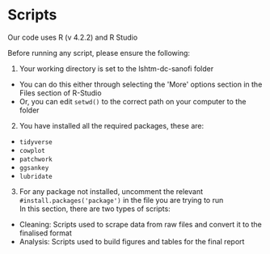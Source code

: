 # Scripts

Our code uses R (v 4.2.2) and R Studio

Before running any script, please ensure the following:
1. Your working directory is set to the lshtm-dc-sanofi folder
  - You can do this either through selecting the 'More' options section in the Files section of R-Studio
  - Or, you can edit `setwd()` to the correct path on your computer to the folder
  
2. You have installed all the required packages, these are:
  - `tidyverse`
  - `cowplot`
  - `patchwork`
  - `ggsankey`
  - `lubridate`

3. For any package not installed, uncomment the relevant `#install.packages('package')` in the file you are trying to run
&nbsp; <br>
In this section, there are two types of scripts:
- Cleaning: Scripts used to scrape data from raw files and convert it to the finalised format
- Analysis: Scripts used to build figures and tables for the final report
